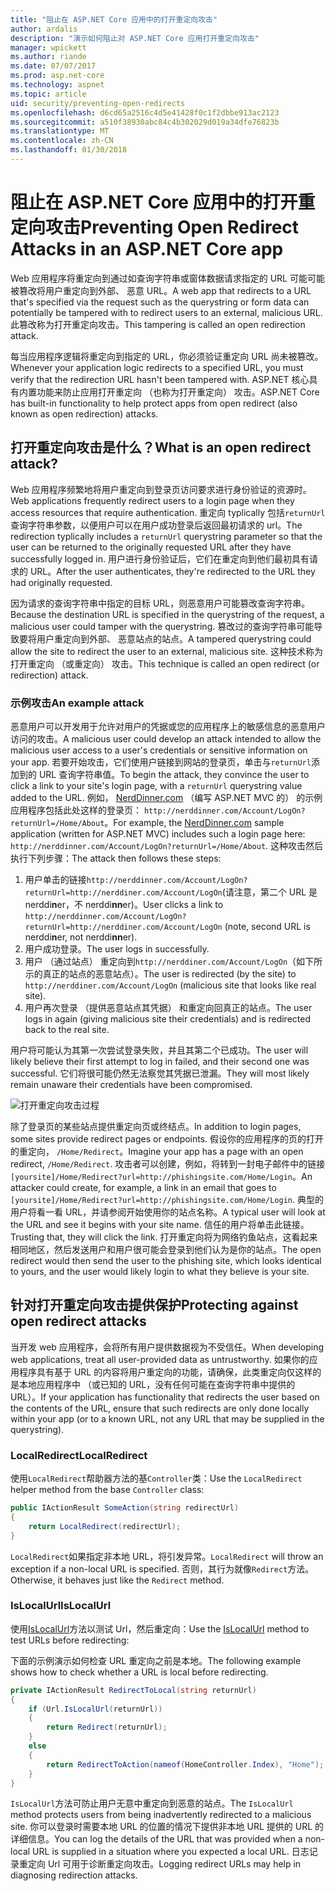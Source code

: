 ```yaml
---
title: "阻止在 ASP.NET Core 应用中的打开重定向攻击"
author: ardalis
description: "演示如何阻止对 ASP.NET Core 应用打开重定向攻击"
manager: wpickett
ms.author: riande
ms.date: 07/07/2017
ms.prod: asp.net-core
ms.technology: aspnet
ms.topic: article
uid: security/preventing-open-redirects
ms.openlocfilehash: d6cd65a2516c4d5e41428f0c1f2dbbe913ac2123
ms.sourcegitcommit: a510f38930abc84c4b302029d019a34dfe76823b
ms.translationtype: MT
ms.contentlocale: zh-CN
ms.lasthandoff: 01/30/2018
---
```

# <a name="preventing-open-redirect-attacks-in-an-aspnet-core-app"></a><span data-ttu-id="03374-103">阻止在 ASP.NET Core 应用中的打开重定向攻击</span><span class="sxs-lookup"><span data-stu-id="03374-103">Preventing Open Redirect Attacks in an ASP.NET Core app</span></span>

<span data-ttu-id="03374-104">Web 应用程序将重定向到通过如查询字符串或窗体数据请求指定的 URL 可能可能被篡改将用户重定向到外部、 恶意 URL。</span><span class="sxs-lookup"><span data-stu-id="03374-104">A web app that redirects to a URL that's specified via the request such as the querystring or form data can potentially be tampered with to redirect users to an external, malicious URL.</span></span> <span data-ttu-id="03374-105">此篡改称为打开重定向攻击。</span><span class="sxs-lookup"><span data-stu-id="03374-105">This tampering is called an open redirection attack.</span></span>

<span data-ttu-id="03374-106">每当应用程序逻辑将重定向到指定的 URL，你必须验证重定向 URL 尚未被篡改。</span><span class="sxs-lookup"><span data-stu-id="03374-106">Whenever your application logic redirects to a specified URL, you must verify that the redirection URL hasn't been tampered with.</span></span> <span data-ttu-id="03374-107">ASP.NET 核心具有内置功能来防止应用打开重定向 （也称为打开重定向） 攻击。</span><span class="sxs-lookup"><span data-stu-id="03374-107">ASP.NET Core has built-in functionality to help protect apps from open redirect (also known as open redirection) attacks.</span></span>

## <a name="what-is-an-open-redirect-attack"></a><span data-ttu-id="03374-108">打开重定向攻击是什么？</span><span class="sxs-lookup"><span data-stu-id="03374-108">What is an open redirect attack?</span></span>

<span data-ttu-id="03374-109">Web 应用程序频繁地将用户重定向到登录页访问要求进行身份验证的资源时。</span><span class="sxs-lookup"><span data-stu-id="03374-109">Web applications frequently redirect users to a login page when they access resources that require authentication.</span></span> <span data-ttu-id="03374-110">重定向 typlically 包括`returnUrl`查询字符串参数，以便用户可以在用户成功登录后返回最初请求的 url。</span><span class="sxs-lookup"><span data-stu-id="03374-110">The redirection typlically includes a `returnUrl` querystring parameter so that the user can be returned to the originally requested URL after they have successfully logged in.</span></span> <span data-ttu-id="03374-111">用户进行身份验证后，它们在重定向到他们最初具有请求的 URL。</span><span class="sxs-lookup"><span data-stu-id="03374-111">After the user authenticates, they're redirected to the URL they had originally requested.</span></span>

<span data-ttu-id="03374-112">因为请求的查询字符串中指定的目标 URL，则恶意用户可能篡改查询字符串。</span><span class="sxs-lookup"><span data-stu-id="03374-112">Because the destination URL is specified in the querystring of the request, a malicious user could tamper with the querystring.</span></span> <span data-ttu-id="03374-113">篡改过的查询字符串可能导致要将用户重定向到外部、 恶意站点的站点。</span><span class="sxs-lookup"><span data-stu-id="03374-113">A tampered querystring could allow the site to redirect the user to an external, malicious site.</span></span> <span data-ttu-id="03374-114">这种技术称为打开重定向 （或重定向） 攻击。</span><span class="sxs-lookup"><span data-stu-id="03374-114">This technique is called an open redirect (or redirection) attack.</span></span>

### <a name="an-example-attack"></a><span data-ttu-id="03374-115">示例攻击</span><span class="sxs-lookup"><span data-stu-id="03374-115">An example attack</span></span>

<span data-ttu-id="03374-116">恶意用户可以开发用于允许对用户的凭据或您的应用程序上的敏感信息的恶意用户访问的攻击。</span><span class="sxs-lookup"><span data-stu-id="03374-116">A malicious user could develop an attack intended to allow the malicious user access to a user's credentials or sensitive information on your app.</span></span> <span data-ttu-id="03374-117">若要开始攻击，它们使用户链接到网站的登录页，单击与`returnUrl`添加到的 URL 查询字符串值。</span><span class="sxs-lookup"><span data-stu-id="03374-117">To begin the attack, they convince the user to click a link to your site's login page, with a `returnUrl` querystring value added to the URL.</span></span> <span data-ttu-id="03374-118">例如， [NerdDinner.com](http://nerddinner.com) （编写 ASP.NET MVC 的） 的示例应用程序包括此处这样的登录页： ``http://nerddinner.com/Account/LogOn?returnUrl=/Home/About``。</span><span class="sxs-lookup"><span data-stu-id="03374-118">For example, the [NerdDinner.com](http://nerddinner.com) sample application (written for ASP.NET MVC) includes such a login page here: ``http://nerddinner.com/Account/LogOn?returnUrl=/Home/About``.</span></span> <span data-ttu-id="03374-119">这种攻击然后执行下列步骤：</span><span class="sxs-lookup"><span data-stu-id="03374-119">The attack then follows these steps:</span></span>

1. <span data-ttu-id="03374-120">用户单击的链接``http://nerddinner.com/Account/LogOn?returnUrl=http://nerddiner.com/Account/LogOn``(请注意，第二个 URL 是 nerddi**n**er，不 nerddi**nn**er)。</span><span class="sxs-lookup"><span data-stu-id="03374-120">User clicks a link to ``http://nerddinner.com/Account/LogOn?returnUrl=http://nerddiner.com/Account/LogOn`` (note, second URL is nerddi**n**er, not nerddi**nn**er).</span></span>
2. <span data-ttu-id="03374-121">用户成功登录。</span><span class="sxs-lookup"><span data-stu-id="03374-121">The user logs in successfully.</span></span>
3. <span data-ttu-id="03374-122">用户 （通过站点） 重定向到``http://nerddiner.com/Account/LogOn``（如下所示的真正的站点的恶意站点）。</span><span class="sxs-lookup"><span data-stu-id="03374-122">The user is redirected (by the site) to ``http://nerddiner.com/Account/LogOn`` (malicious site that looks like real site).</span></span>
4. <span data-ttu-id="03374-123">用户再次登录 （提供恶意站点其凭据） 和重定向回真正的站点。</span><span class="sxs-lookup"><span data-stu-id="03374-123">The user logs in again (giving malicious site their credentials) and is redirected back to the real site.</span></span>

<span data-ttu-id="03374-124">用户将可能认为其第一次尝试登录失败，并且其第二个已成功。</span><span class="sxs-lookup"><span data-stu-id="03374-124">The user will likely believe their first attempt to log in failed, and their second one was successful.</span></span> <span data-ttu-id="03374-125">它们将很可能仍然无法察觉其凭据已泄漏。</span><span class="sxs-lookup"><span data-stu-id="03374-125">They will most likely remain unaware their credentials have been compromised.</span></span>

![打开重定向攻击过程](preventing-open-redirects/_static/open-redirection-attack-process.png)

<span data-ttu-id="03374-127">除了登录页的某些站点提供重定向页或终结点。</span><span class="sxs-lookup"><span data-stu-id="03374-127">In addition to login pages, some sites provide redirect pages or endpoints.</span></span> <span data-ttu-id="03374-128">假设你的应用程序的页的打开的重定向， ``/Home/Redirect``。</span><span class="sxs-lookup"><span data-stu-id="03374-128">Imagine your app has a page with an open redirect, ``/Home/Redirect``.</span></span> <span data-ttu-id="03374-129">攻击者可以创建，例如，将转到一封电子邮件中的链接``[yoursite]/Home/Redirect?url=http://phishingsite.com/Home/Login``。</span><span class="sxs-lookup"><span data-stu-id="03374-129">An attacker could create, for example, a link in an email that goes to ``[yoursite]/Home/Redirect?url=http://phishingsite.com/Home/Login``.</span></span> <span data-ttu-id="03374-130">典型的用户将看一看 URL，并请参阅开始使用你的站点名称。</span><span class="sxs-lookup"><span data-stu-id="03374-130">A typical user will look at the URL and see it begins with your site name.</span></span> <span data-ttu-id="03374-131">信任的用户将单击此链接。</span><span class="sxs-lookup"><span data-stu-id="03374-131">Trusting that, they will click the link.</span></span> <span data-ttu-id="03374-132">打开重定向将为网络钓鱼站点，这看起来相同地区，然后发送用户和用户很可能会登录到他们认为是你的站点。</span><span class="sxs-lookup"><span data-stu-id="03374-132">The open redirect would then send the user to the phishing site, which looks identical to yours, and the user would likely login to what they believe is your site.</span></span>

## <a name="protecting-against-open-redirect-attacks"></a><span data-ttu-id="03374-133">针对打开重定向攻击提供保护</span><span class="sxs-lookup"><span data-stu-id="03374-133">Protecting against open redirect attacks</span></span>

<span data-ttu-id="03374-134">当开发 web 应用程序，会将所有用户提供数据视为不受信任。</span><span class="sxs-lookup"><span data-stu-id="03374-134">When developing web applications, treat all user-provided data as untrustworthy.</span></span> <span data-ttu-id="03374-135">如果你的应用程序具有基于 URL 的内容将用户重定向的功能，请确保，此类重定向仅这样的是本地应用程序中 （或已知的 URL，没有任何可能在查询字符串中提供的 URL）。</span><span class="sxs-lookup"><span data-stu-id="03374-135">If your application has functionality that redirects the user based on the contents of the URL,  ensure that such redirects are only done locally within your app (or to a known URL, not any URL that may be supplied in the querystring).</span></span>

### <a name="localredirect"></a><span data-ttu-id="03374-136">LocalRedirect</span><span class="sxs-lookup"><span data-stu-id="03374-136">LocalRedirect</span></span>

<span data-ttu-id="03374-137">使用``LocalRedirect``帮助器方法的基`Controller`类：</span><span class="sxs-lookup"><span data-stu-id="03374-137">Use the ``LocalRedirect`` helper method from the base `Controller` class:</span></span>

```csharp
public IActionResult SomeAction(string redirectUrl)
{
    return LocalRedirect(redirectUrl);
}
```

<span data-ttu-id="03374-138">``LocalRedirect``如果指定非本地 URL，将引发异常。</span><span class="sxs-lookup"><span data-stu-id="03374-138">``LocalRedirect`` will throw an exception if a non-local URL is specified.</span></span> <span data-ttu-id="03374-139">否则，其行为就像``Redirect``方法。</span><span class="sxs-lookup"><span data-stu-id="03374-139">Otherwise, it behaves just like the ``Redirect`` method.</span></span>

### <a name="islocalurl"></a><span data-ttu-id="03374-140">IsLocalUrl</span><span class="sxs-lookup"><span data-stu-id="03374-140">IsLocalUrl</span></span>

<span data-ttu-id="03374-141">使用[IsLocalUrl](https://docs.microsoft.com/aspnet/core/api/microsoft.aspnetcore.mvc.iurlhelper#Microsoft_AspNetCore_Mvc_IUrlHelper_IsLocalUrl_System_String_)方法以测试 Url，然后重定向：</span><span class="sxs-lookup"><span data-stu-id="03374-141">Use the [IsLocalUrl](https://docs.microsoft.com/aspnet/core/api/microsoft.aspnetcore.mvc.iurlhelper#Microsoft_AspNetCore_Mvc_IUrlHelper_IsLocalUrl_System_String_) method to test URLs before redirecting:</span></span>

<span data-ttu-id="03374-142">下面的示例演示如何检查 URL 重定向之前是本地。</span><span class="sxs-lookup"><span data-stu-id="03374-142">The following example shows how to check whether a URL is local before redirecting.</span></span>

```csharp
private IActionResult RedirectToLocal(string returnUrl)
{
    if (Url.IsLocalUrl(returnUrl))
    {
        return Redirect(returnUrl);
    }
    else
    {
        return RedirectToAction(nameof(HomeController.Index), "Home");
    }
}
```

<span data-ttu-id="03374-143">`IsLocalUrl`方法可防止用户无意中重定向到恶意的站点。</span><span class="sxs-lookup"><span data-stu-id="03374-143">The `IsLocalUrl` method protects users from being inadvertently redirected to a malicious site.</span></span> <span data-ttu-id="03374-144">你可以登录时需要本地 URL 的位置的情况下提供非本地 URL 提供的 URL 的详细信息。</span><span class="sxs-lookup"><span data-stu-id="03374-144">You can log the details of the URL that was provided when a non-local URL is supplied in a situation where you expected a local URL.</span></span> <span data-ttu-id="03374-145">日志记录重定向 Url 可用于诊断重定向攻击。</span><span class="sxs-lookup"><span data-stu-id="03374-145">Logging redirect URLs may help in diagnosing redirection attacks.</span></span>
